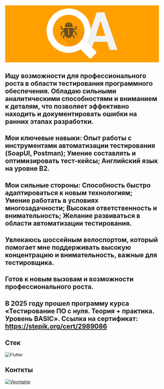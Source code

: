 ![Header](https://github.com/macsimkasuper-byte/macsimkasuper-byte/blob/main/assets/header.png)

## Ищу возможности для профессионального роста в области тестирования программного обеспечения. Обладаю сильными аналитическими способностями и вниманием к деталям, что позволяет эффективно находить и документировать ошибки на ранних этапах разработки.
## Мои ключевые навыки: Опыт работы с инструментами автоматизации тестирования (SoapUI, Postman); Умение составлять и оптимизировать тест-кейсы; Английский язык на уровне B2.
## Мои сильные стороны: Способность быстро адаптироваться к новым технологиям; Умение работать в условиях многозадачности; Высокая ответственность и внимательность; Желание развиваться в области автоматизации тестирования.
## Увлекаюсь шоссейным велоспортом, который помогает мне поддерживать высокую концентрацию и внимательность, важные для тестировщика.
## Готов к новым вызовам и возможности профессионального роста.
## В 2025 году прошел программу курса «Тестирование ПО с нуля. Теория + практика. Уровень BASIC». Ссылка на сертификат: https://stepik.org/cert/2989086

## Стек
![Flutter](https://img.shields.io/badge/<MESSAGE>-<COLOR>)

## Конткты
[![Vkontakte](https://img.shields.io/badge/-Vkontakte-090909?style=for-the-bage&logo=VK&logoColor=4F7DB3)](https://vk.com/mac_simka)